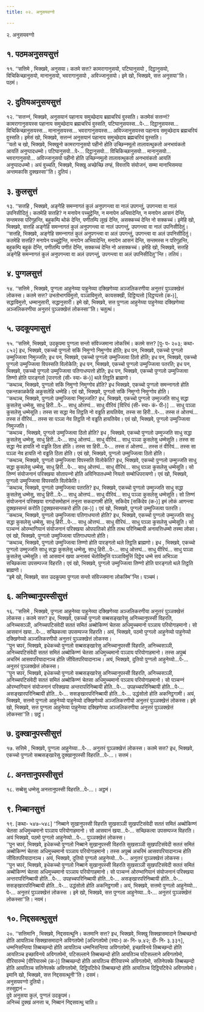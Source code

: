```yaml
---
title: ०२. अनुसयवग्गो

---
```

२. अनुसयवग्गो  


## १. पठमअनुसयसुत्तं

११. ‘‘सत्तिमे , भिक्खवे, अनुसया। कतमे सत्त? कामरागानुसयो, पटिघानुसयो , दिट्ठानुसयो, विचिकिच्छानुसयो, मानानुसयो, भवरागानुसयो , अविज्‍जानुसयो। इमे खो, भिक्खवे, सत्त अनुसया’’ति। पठमं।  


## २. दुतियअनुसयसुत्तं

१२. ‘‘सत्तन्‍नं, भिक्खवे, अनुसयानं पहानाय समुच्छेदाय ब्रह्मचरियं वुस्सति। कतमेसं सत्तन्‍नं? कामरागानुसयस्स पहानाय समुच्छेदाय ब्रह्मचरियं वुस्सति, पटिघानुसयस्स…पे॰… दिट्ठानुसयस्स… विचिकिच्छानुसयस्स… मानानुसयस्स… भवरागानुसयस्स… अविज्‍जानुसयस्स पहानाय समुच्छेदाय ब्रह्मचरियं वुस्सति। इमेसं खो, भिक्खवे, सत्तन्‍नं अनुसयानं पहानाय समुच्छेदाय ब्रह्मचरियं वुस्सति।  
‘‘यतो च खो, भिक्खवे, भिक्खुनो कामरागानुसयो पहीनो होति उच्छिन्‍नमूलो तालावत्थुकतो अनभावंकतो आयतिं अनुप्पादधम्मो। पटिघानुसयो…पे॰… दिट्ठानुसयो… विचिकिच्छानुसयो… मानानुसयो… भवरागानुसयो… अविज्‍जानुसयो पहीनो होति उच्छिन्‍नमूलो तालावत्थुकतो अनभावंकतो आयतिं अनुप्पादधम्मो। अयं वुच्‍चति, भिक्खवे, भिक्खु अच्छेच्छि तण्हं, विवत्तयि संयोजनं, सम्मा मानाभिसमया अन्तमकासि दुक्खस्सा’’ति। दुतियं।  


## ३. कुलसुत्तं

१३. ‘‘सत्तहि , भिक्खवे, अङ्गेहि समन्‍नागतं कुलं अनुपगन्त्वा वा नालं उपगन्तुं, उपगन्त्वा वा नालं उपनिसीदितुं। कतमेहि सत्तहि? न मनापेन पच्‍चुट्ठेन्ति, न मनापेन अभिवादेन्ति, न मनापेन आसनं देन्ति, सन्तमस्स परिगुहन्ति, बहुकम्पि थोकं देन्ति, पणीतम्पि लूखं देन्ति, असक्‍कच्‍चं देन्ति नो सक्‍कच्‍चं। इमेहि खो, भिक्खवे, सत्तहि अङ्गेहि समन्‍नागतं कुलं अनुपगन्त्वा वा नालं उपगन्तुं, उपगन्त्वा वा नालं उपनिसीदितुं।  
‘‘सत्तहि, भिक्खवे, अङ्गेहि समन्‍नागतं कुलं अनुपगन्त्वा वा अलं उपगन्तुं, उपगन्त्वा वा अलं उपनिसीदितुं। कतमेहि सत्तहि? मनापेन पच्‍चुट्ठेन्ति, मनापेन अभिवादेन्ति, मनापेन आसनं देन्ति, सन्तमस्स न परिगुहन्ति, बहुकम्पि बहुकं देन्ति, पणीतम्पि पणीतं देन्ति, सक्‍कच्‍चं देन्ति नो असक्‍कच्‍चं। इमेहि खो, भिक्खवे, सत्तहि अङ्गेहि समन्‍नागतं कुलं अनुपगन्त्वा वा अलं उपगन्तुं, उपगन्त्वा वा अलं उपनिसीदितु’’न्ति। ततियं।  


## ४. पुग्गलसुत्तं

१४. ‘‘सत्तिमे , भिक्खवे, पुग्गला आहुनेय्या पाहुनेय्या दक्खिणेय्या अञ्‍जलिकरणीया अनुत्तरं पुञ्‍ञक्खेत्तं लोकस्स। कतमे सत्त? उभतोभागविमुत्तो, पञ्‍ञाविमुत्तो, कायसक्खी, दिट्ठिप्पत्तो [दिट्ठप्पत्तो (क॰)], सद्धाविमुत्तो, धम्मानुसारी, सद्धानुसारी। इमे खो, भिक्खवे, सत्त पुग्गला आहुनेय्या पाहुनेय्या दक्खिणेय्या अञ्‍जलिकरणीया अनुत्तरं पुञ्‍ञक्खेत्तं लोकस्सा’’ति। चतुत्थं।  


## ५. उदकूपमासुत्तं

१५. ‘‘सत्तिमे, भिक्खवे, उदकूपमा पुग्गला सन्तो संविज्‍जमाना लोकस्मिं। कतमे सत्त? [पु॰ प॰ २०३; कथा॰ ८५२] इध, भिक्खवे, एकच्‍चो पुग्गलो सकिं निमुग्गो निमुग्गोव होति; इध पन, भिक्खवे, एकच्‍चो पुग्गलो उम्मुज्‍जित्वा निमुज्‍जति; इध पन, भिक्खवे, एकच्‍चो पुग्गलो उम्मुज्‍जित्वा ठितो होति; इध पन, भिक्खवे, एकच्‍चो पुग्गलो उम्मुज्‍जित्वा विपस्सति विलोकेति; इध पन, भिक्खवे, एकच्‍चो पुग्गलो उम्मुज्‍जित्वा पतरति; इध पन, भिक्खवे, एकच्‍चो पुग्गलो उम्मुज्‍जित्वा पतिगाधप्पत्तो होति; इध पन, भिक्खवे, एकच्‍चो पुग्गलो उम्मुज्‍जित्वा तिण्णो होति पारङ्गतो [पारगतो (सी॰ स्या॰ कं॰)] थले तिट्ठति ब्राह्मणो।  
‘‘कथञ्‍च, भिक्खवे, पुग्गलो सकिं निमुग्गो निमुग्गोव होति? इध भिक्खवे, एकच्‍चो पुग्गलो समन्‍नागतो होति एकन्तकाळकेहि अकुसलेहि धम्मेहि। एवं खो, भिक्खवे, पुग्गलो सकिं निमुग्गो निमुग्गोव होति।  
‘‘कथञ्‍च, भिक्खवे, पुग्गलो उम्मुज्‍जित्वा निमुज्‍जति? इध, भिक्खवे, एकच्‍चो पुग्गलो उम्मुज्‍जति साधु सद्धा कुसलेसु धम्मेसु, साधु हिरी…पे॰… साधु ओत्तप्पं… साधु वीरियं [विरियं (सी॰ स्या॰ कं॰ पी॰)] … साधु पञ्‍ञा कुसलेसु धम्मेसूति। तस्स सा सद्धा नेव तिट्ठति नो वड्ढति हायतियेव, तस्स सा हिरी…पे॰… तस्स तं ओत्तप्पं… तस्स तं वीरियं… तस्स सा पञ्‍ञा नेव तिट्ठति नो वड्ढति हायतियेव। एवं खो, भिक्खवे, पुग्गलो उम्मुज्‍जित्वा निमुज्‍जति।  
‘‘कथञ्‍च , भिक्खवे, पुग्गलो उम्मुज्‍जित्वा ठितो होति? इध , भिक्खवे, एकच्‍चो पुग्गलो उम्मुज्‍जति साधु सद्धा कुसलेसु धम्मेसु, साधु हिरी…पे॰… साधु ओत्तप्पं… साधु वीरियं… साधु पञ्‍ञा कुसलेसु धम्मेसूति। तस्स सा सद्धा नेव हायति नो वड्ढति ठिता होति। तस्स सा हिरी…पे॰… तस्स तं ओत्तप्पं… तस्स तं वीरियं… तस्स सा पञ्‍ञा नेव हायति नो वड्ढति ठिता होति। एवं खो, भिक्खवे, पुग्गलो उम्मुज्‍जित्वा ठितो होति।  
‘‘कथञ्‍च, भिक्खवे, पुग्गलो उम्मुज्‍जित्वा विपस्सति विलोकेति? इध, भिक्खवे, एकच्‍चो पुग्गलो उम्मुज्‍जति साधु सद्धा कुसलेसु धम्मेसु, साधु हिरी…पे॰… साधु ओत्तप्पं… साधु वीरियं… साधु पञ्‍ञा कुसलेसु धम्मेसूति। सो तिण्णं संयोजनानं परिक्खया सोतापन्‍नो होति अविनिपातधम्मो नियतो सम्बोधिपरायणो। एवं खो, भिक्खवे, पुग्गलो उम्मुज्‍जित्वा विपस्सति विलोकेति।  
‘‘कथञ्‍च, भिक्खवे, पुग्गलो उम्मुज्‍जित्वा पतरति? इध, भिक्खवे, एकच्‍चो पुग्गलो उम्मुज्‍जति साधु सद्धा कुसलेसु धम्मेसु, साधु हिरी…पे॰… साधु ओत्तप्पं… साधु वीरियं… साधु पञ्‍ञा कुसलेसु धम्मेसूति। सो तिण्णं संयोजनानं परिक्खया रागदोसमोहानं तनुत्ता सकदागामी होति, सकिदेव [सकिंदेव (क॰)] इमं लोकं आगन्त्वा दुक्खस्सन्तं करोति [दुक्खस्सन्तकरो होति (क॰)]। एवं खो, भिक्खवे, पुग्गलो उम्मुज्‍जित्वा पतरति।  
‘‘कथञ्‍च, भिक्खवे, पुग्गलो उम्मुज्‍जित्वा पतिगाधप्पत्तो होति? इध, भिक्खवे, एकच्‍चो पुग्गलो उम्मुज्‍जति साधु सद्धा कुसलेसु धम्मेसु, साधु हिरी…पे॰… साधु ओत्तप्पं… साधु वीरियं… साधु पञ्‍ञा कुसलेसु धम्मेसूति। सो पञ्‍चन्‍नं ओरम्भागियानं संयोजनानं परिक्खया ओपपातिको होति तत्थ परिनिब्बायी अनावत्तिधम्मो तस्मा लोका। एवं खो, भिक्खवे, पुग्गलो उम्मुज्‍जित्वा पतिगाधप्पत्तो होति।  
‘‘कथञ्‍च, भिक्खवे, पुग्गलो उम्मुज्‍जित्वा तिण्णो होति पारङ्गतो थले तिट्ठति ब्राह्मणो। इध , भिक्खवे, एकच्‍चो पुग्गलो उम्मुज्‍जति साधु सद्धा कुसलेसु धम्मेसु, साधु हिरी…पे॰… साधु ओत्तप्पं… साधु वीरियं… साधु पञ्‍ञा कुसलेसु धम्मेसूति। सो आसवानं खया अनासवं चेतोविमुत्तिं पञ्‍ञाविमुत्तिं दिट्ठेव धम्मे सयं अभिञ्‍ञा सच्छिकत्वा उपसम्पज्‍ज विहरति। एवं खो, भिक्खवे, पुग्गलो उम्मुज्‍जित्वा तिण्णो होति पारङ्गतो थले तिट्ठति ब्राह्मणो।  
‘‘इमे खो, भिक्खवे, सत्त उदकूपमा पुग्गला सन्तो संविज्‍जमाना लोकस्मि’’न्ति। पञ्‍चमं।  


## ६. अनिच्‍चानुपस्सीसुत्तं

१६. ‘‘सत्तिमे , भिक्खवे, पुग्गला आहुनेय्या पाहुनेय्या दक्खिणेय्या अञ्‍जलिकरणीया अनुत्तरं पुञ्‍ञक्खेत्तं लोकस्स। कतमे सत्त? इध, भिक्खवे, एकच्‍चो पुग्गलो सब्बसङ्खारेसु अनिच्‍चानुपस्सी विहरति, अनिच्‍चसञ्‍ञी, अनिच्‍चपटिसंवेदी सततं समितं अब्बोकिण्णं चेतसा अधिमुच्‍चमानो पञ्‍ञाय परियोगाहमानो। सो आसवानं खया…पे॰… सच्छिकत्वा उपसम्पज्‍ज विहरति। अयं, भिक्खवे, पठमो पुग्गलो आहुनेय्यो पाहुनेय्यो दक्खिणेय्यो अञ्‍जलिकरणीयो अनुत्तरं पुञ्‍ञक्खेत्तं लोकस्स।  
‘‘पुन चपरं, भिक्खवे, इधेकच्‍चो पुग्गलो सब्बसङ्खारेसु अनिच्‍चानुपस्सी विहरति, अनिच्‍चसञ्‍ञी, अनिच्‍चपटिसंवेदी सततं समितं अब्बोकिण्णं चेतसा अधिमुच्‍चमानो पञ्‍ञाय परियोगाहमानो। तस्स अपुब्बं अचरिमं आसवपरियादानञ्‍च होति जीवितपरियादानञ्‍च। अयं, भिक्खवे, दुतियो पुग्गलो आहुनेय्यो…पे॰… अनुत्तरं पुञ्‍ञक्खेत्तं लोकस्स।  
‘‘पुन चपरं, भिक्खवे, इधेकच्‍चो पुग्गलो सब्बसङ्खारेसु अनिच्‍चानुपस्सी विहरति, अनिच्‍चसञ्‍ञी, अनिच्‍चपटिसंवेदी सततं समितं अब्बोकिण्णं चेतसा अधिमुच्‍चमानो पञ्‍ञाय परियोगाहमानो। सो पञ्‍चन्‍नं ओरम्भागियानं संयोजनानं परिक्खया अन्तरापरिनिब्बायी होति…पे॰… उपहच्‍चपरिनिब्बायी होति…पे॰… असङ्खारपरिनिब्बायी होति…पे॰… ससङ्खारपरिनिब्बायी होति…पे॰… उद्धंसोतो होति अकनिट्ठगामी। अयं, भिक्खवे, सत्तमो पुग्गलो आहुनेय्यो पाहुनेय्यो दक्खिणेय्यो अञ्‍जलिकरणीयो अनुत्तरं पुञ्‍ञक्खेत्तं लोकस्स। इमे खो, भिक्खवे, सत्त पुग्गला आहुनेय्या पाहुनेय्या दक्खिणेय्या अञ्‍जलिकरणीया अनुत्तरं पुञ्‍ञक्खेत्तं लोकस्सा’’ति। छट्ठं।  


## ७. दुक्खानुपस्सीसुत्तं

१७. सत्तिमे , भिक्खवे, पुग्गला आहुनेय्या…पे॰… अनुत्तरं पुञ्‍ञक्खेत्तं लोकस्स। कतमे सत्त? इध, भिक्खवे, एकच्‍चो पुग्गलो सब्बसङ्खारेसु दुक्खानुपस्सी विहरति…पे॰…। सत्तमं।  


## ८. अनत्तानुपस्सीसुत्तं

१८. सब्बेसु धम्मेसु अनत्तानुपस्सी विहरति…पे॰…। अट्ठमं।  


## ९. निब्बानसुत्तं

१९. [कथा॰ ५४७-५४८] ‘‘निब्बाने सुखानुपस्सी विहरति सुखसञ्‍ञी सुखपटिसंवेदी सततं समितं अब्बोकिण्णं चेतसा अधिमुच्‍चमानो पञ्‍ञाय परियोगाहमानो। सो आसवानं खया…पे॰… सच्छिकत्वा उपसम्पज्‍ज विहरति। अयं भिक्खवे, पठमो पुग्गलो आहुनेय्यो…पे॰… पुञ्‍ञक्खेत्तं लोकस्स।  
‘‘पुन चपरं, भिक्खवे, इधेकच्‍चो पुग्गलो निब्बाने सुखानुपस्सी विहरति सुखसञ्‍ञी सुखपटिसंवेदी सततं समितं अब्बोकिण्णं चेतसा अधिमुच्‍चमानो पञ्‍ञाय परियोगाहमानो। तस्स अपुब्बं अचरिमं आसवपरियादानञ्‍च होति जीवितपरियादानञ्‍च। अयं, भिक्खवे, दुतियो पुग्गलो आहुनेय्यो…पे॰… अनुत्तरं पुञ्‍ञक्खेत्तं लोकस्स।  
‘‘पुन चपरं, भिक्खवे, इधेकच्‍चो पुग्गलो निब्बाने सुखानुपस्सी विहरति सुखसञ्‍ञी सुखपटिसंवेदी सततं समितं अब्बोकिण्णं चेतसा अधिमुच्‍चमानो पञ्‍ञाय परियोगाहमानो। सो पञ्‍चन्‍नं ओरम्भागियानं संयोजनानं परिक्खया अन्तरापरिनिब्बायी होति…पे॰… उपहच्‍चपरिनिब्बायी होति…पे॰… असङ्खारपरिनिब्बायी होति…पे॰… ससङ्खारपरिनिब्बायी होति…पे॰… उद्धंसोतो होति अकनिट्ठगामी। अयं, भिक्खवे, सत्तमो पुग्गलो आहुनेय्यो…पे॰… अनुत्तरं पुञ्‍ञक्खेत्तं लोकस्स । इमे खो, भिक्खवे, सत्त पुग्गला आहुनेय्या…पे॰… अनुत्तरं पुञ्‍ञक्खेत्तं लोकस्सा’’ति। नवमं।  


## १०. निद्दसवत्थुसुत्तं

२०. ‘‘सत्तिमानि , भिक्खवे, निद्दसवत्थूनि। कतमानि सत्त? इध, भिक्खवे, भिक्खु सिक्खासमादाने तिब्बच्छन्दो होति आयतिञ्‍च सिक्खासमादाने अविगतपेमो [अधिगतपेमो (स्या॰) अ॰ नि॰ ७.४२; दी॰ नि॰ ३.३३१], धम्मनिसन्तिया तिब्बच्छन्दो होति आयतिञ्‍च धम्मनिसन्तिया अविगतपेमो, इच्छाविनये तिब्बच्छन्दो होति आयतिञ्‍च इच्छाविनये अविगतपेमो, पटिसल्‍लाने तिब्बच्छन्दो होति आयतिञ्‍च पटिसल्‍लाने अविगतपेमो, वीरियारम्भे [वीरियारब्भे (क॰)] तिब्बच्छन्दो होति आयतिञ्‍च वीरियारम्भे अविगतपेमो, सतिनेपक्‍के तिब्बच्छन्दो होति आयतिञ्‍च सतिनेपक्‍के अविगतपेमो, दिट्ठिपटिवेधे तिब्बच्छन्दो होति आयतिञ्‍च दिट्ठिपटिवेधे अविगतपेमो। इमानि खो, भिक्खवे, सत्त निद्दसवत्थूनी’’ति। दसमं।  
अनुसयवग्गो दुतियो।  
तस्सुद्दानं –  
दुवे अनुसया कुलं, पुग्गलं उदकूपमं।  
अनिच्‍चं दुक्खं अनत्ता च, निब्बानं निद्दसवत्थु चाति॥  